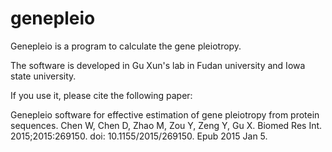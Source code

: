 # genepleio
Genepleio is a program to calculate the gene pleiotropy.

The software is developed in Gu Xun's lab in Fudan university and Iowa state university.

If you use it, please cite the following paper:

Genepleio software for effective estimation of gene pleiotropy from protein sequences.
Chen W, Chen D, Zhao M, Zou Y, Zeng Y, Gu X. Biomed Res Int. 2015;2015:269150. doi: 10.1155/2015/269150. Epub 2015 Jan 5.



